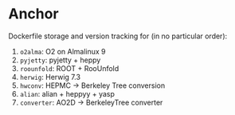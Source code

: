 # Anchor

Dockerfile storage and version tracking for (in no particular order):
1. `o2alma`: O2 on Almalinux 9
2. `pyjetty`: pyjetty + heppy
3. `roounfold`: ROOT + RooUnfold
4. `herwig`: Herwig 7.3
5. `hwconv`: HEPMC -> Berkeley Tree conversion
6. `alian`: alian + heppyy + yasp
6. `converter`: AO2D -> BerkeleyTree converter